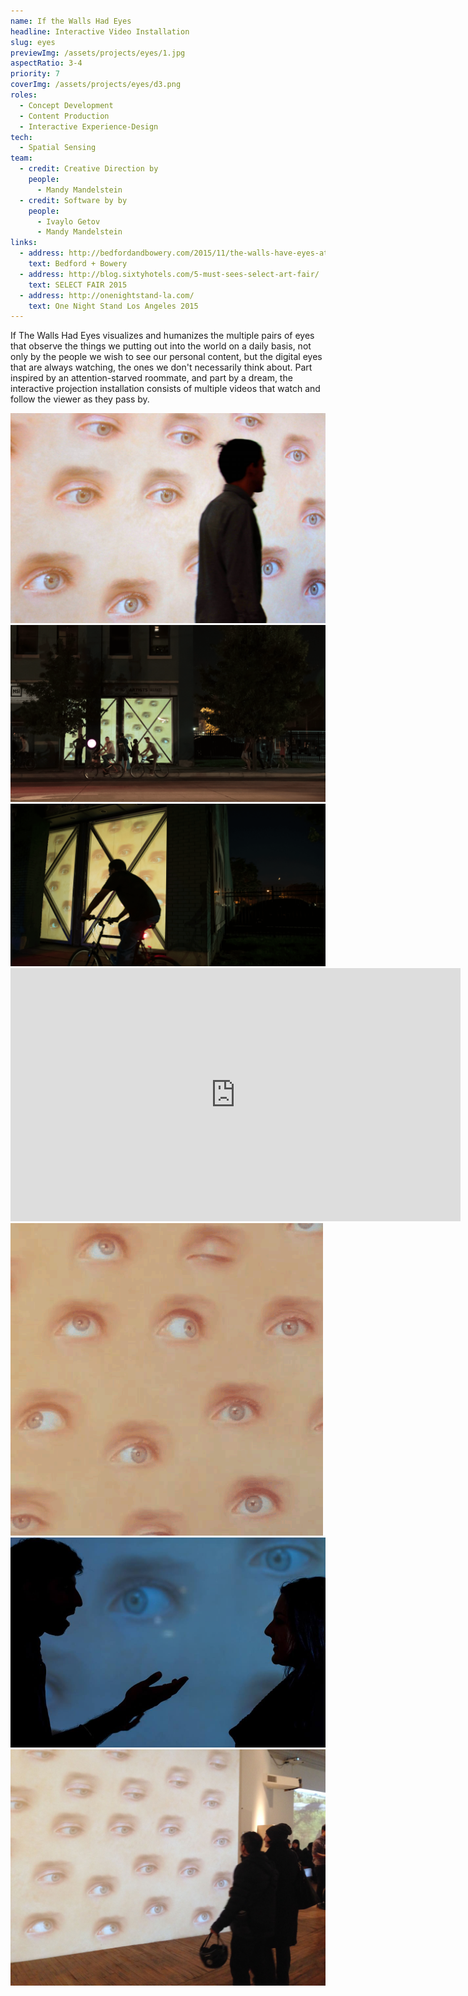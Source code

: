 ```yaml
---
name: If the Walls Had Eyes
headline: Interactive Video Installation
slug: eyes
previewImg: /assets/projects/eyes/1.jpg
aspectRatio: 3-4
priority: 7
coverImg: /assets/projects/eyes/d3.png
roles:
  - Concept Development
  - Content Production
  - Interactive Experience-Design
tech:
  - Spatial Sensing
team:
  - credit: Creative Direction by
    people:
      - Mandy Mandelstein
  - credit: Software by by
    people:
      - Ivaylo Getov
      - Mandy Mandelstein
links:
  - address: http://bedfordandbowery.com/2015/11/the-walls-have-eyes-at-this-interactive-exhibit-where-tech-and-art-collide/
    text: Bedford + Bowery
  - address: http://blog.sixtyhotels.com/5-must-sees-select-art-fair/
    text: SELECT FAIR 2015
  - address: http://onenightstand-la.com/
    text: One Night Stand Los Angeles 2015
---
```


<p>
  If The Walls Had Eyes visualizes and humanizes the multiple pairs of eyes that observe the things we putting out into the world on a daily basis, not only by the people we wish to see our personal content, but the digital eyes that are always watching, the ones we don't necessarily think about. Part inspired by an attention-starved roommate, and part by a dream, the interactive projection installation consists of multiple videos that watch and follow the viewer as they pass by.
</p>

<!-- <h1>Exhibition History</h1>

<p>
    NextArt:Vulnerability <br>
    DLECTRICITY <br>
    Mexico <br>
    One Night Stand for Art &amp; Architecture <br>
    CultureHub Refest
</p> -->

<img src="/assets/projects/eyes/1.jpg" alt="">
<img src="/assets/projects/eyes/d1.png" alt="">
<img src="/assets/projects/eyes/d2.png" alt="">

<div class="fitVid">
  <iframe src="http://player.vimeo.com/video/113986453?title=0&amp;byline=0&amp;portrait=0&amp;color=ffffff" width="720" height="405" frameborder="0" webkitallowfullscreen mozallowfullscreen allowfullscreen></iframe>
</div>

<!-- <img src="/assets/projects/afteralifeahead/phar1.png" class="caption captionLight captionRight captionIn" data-caption="Photo: Ola Rindal"> -->
<img src="/assets/projects/eyes/gifSmall.gif">
<img src="/assets/projects/eyes/5.jpg">
<img src="/assets/projects/eyes/2.jpg">
